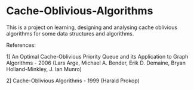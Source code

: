 # Cache-Oblivious-Algorithms
This is a project on learning, designing and analysing cache oblivious algorithms for some data structures and algorithms.

References: 

1] An Optimal Cache-Oblivious Priority Queue and its Application to Graph Algorithms - 2006 (Lars Arge, Michael A. Bender, Erik D. Demaine, Bryan Holland-Minkley, J. Ian Munro)
 
2] Cache-Oblivious Algorithms - 1999
   (Harald Prokop)

